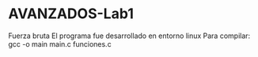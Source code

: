 # AVANZADOS-Lab1
Fuerza bruta
El programa fue desarrollado en entorno linux
Para compilar: gcc -o main main.c funciones.c